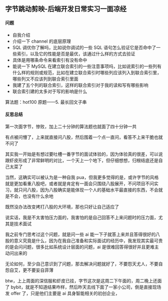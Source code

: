 ## 字节跳动剪映-后端开发日常实习一面凉经
#### 问题
* 自我介绍
* 介绍一下 channel 的底层原理
* SQL 调优你了解吗，比如说你调试的一些 SQL 语句怎么验证它是否命中了一些索引，以及它的性能是否是最优，该通过什么样的方式去验证
* 具体是用哪条命令来看索引有没有命中
* 能说一下 MySQL 在建立联合索引的一些注意事项吗，比如说索引的一些列有什么样的规则或规范，比如在建立联合索引时哪些列应该列入到联合索引里，哪些列又不应该列到联合索引里面
* 我建了五个列的联合索引，这样的联合索引对于我的读和写有哪些影响
* 联合索引建的太多对于写的影响是什么

算法题：hot100 原题——5. 最长回文子串

#### 反思总结
第一次面字节，惨败，加上二十分钟的算法题也就面了四十分钟一共

有点被问懵了，上来就直接问八股，然后围着一个点一直问，看答不上来干脆也就不问了

其实我一开始是有想过要吐槽一番字节的面试体验的，因为体验真的很差，可以说跟虾皮形成了非常鲜明的对比，一个天上一个地下，但仔细想想，归根结底还是自己太菜了

当然，这确实可以被认为是一种自我 pua，但我更多觉得的是，或许字节的风格就是更加看重八股吧，或者就是肯定有一面会只围绕八股展开，不问项目不问实习，就只问八股，因为八股确实是能体现一个人的基础水平最直接的东西，不会就是不会，也没有什么余地

既然没办法改变拷打八股的大环境，那也只好让自己适应了

说实话，我是不太害怕压力面的，我害怕的是自己回答不上来问题时的压力面，尤其是技术面试

我之前专门思考过这个问题，就是问一些 ai 能一下子就答上来并且答得很好的八股的意义究竟是什么，因为在我自己准备和实际面试的经历中，我发现其实最可贵的是会问问题，很多比如系统设计层面的问题，ai 是很难回答得很好并且更难主动问出来的

无论如何，至少自己意识到了问题，那去解决问题就好了，不要怨天尤人，不要自怨自艾，更不要妄自菲薄

btw，上上周面的深信服和虾皮已挂，字节这次是这周二下午面的，周二晚上还面了 bybit，就是不知道结果咋样，然后昨天去线下面了一家小公司，倒是直接现场发 offer 了，只是他们主要是 ai 具身智能相关的初创企业，